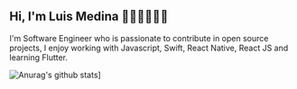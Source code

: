 ## Hi, I'm Luis Medina   🧑🏽‍💻🤟🏽📱
I'm Software Engineer who is passionate to contribute in open source projects, I enjoy working with Javascript, Swift, React Native, React JS and learning Flutter.


![Anurag's github stats](https://github-readme-stats.vercel.app/api?username=luism3861&show_icons=true&theme=radical)]
